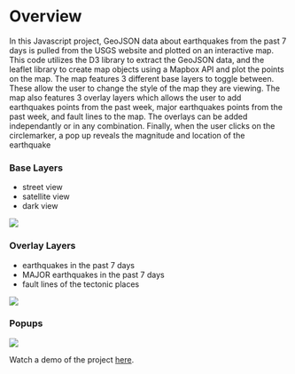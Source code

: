 # Overview 
In this Javascript project, GeoJSON data about earthquakes from the past 7 days is pulled from the USGS website and plotted on an interactive map. This code utilizes the D3 library to extract the GeoJSON data, and the leaflet library to create map objects using a Mapbox API and plot the points on the map. The map features 3 different base layers to toggle between. These allow the user to change the style of the map they are viewing. The map also features 3 overlay layers which allows the user to add earthquakes points from the past week, major earthquakes points from the past week, and fault lines to the map. The overlays can be added independantly or in any combination. Finally, when the user clicks on the circlemarker, a pop up reveals the magnitude and location of the earthquake

### Base Layers
  - street view 
  - satellite view
  - dark view 

![](https://media.giphy.com/media/v1.Y2lkPTc5MGI3NjExYTIzZjJjYzA5OGQ0NDk1OWQwNjQ5MzAzZDVmNjA2NzgxNGYxZjcyNCZjdD1n/3GKgfMg7HfN3FNvZcu/giphy.gif) 



### Overlay Layers
  - earthquakes in the past 7 days
  - MAJOR earthquakes in the past 7 days  
  - fault lines of the tectonic places  

![](https://media.giphy.com/media/IXLw0c85wflU4pcSUk/giphy.gif)

### Popups

![](https://media.giphy.com/media/zyvH1wVrdU4FEjwp89/giphy.gif)

Watch a demo of the project [here](https://youtu.be/8iBCiTDZGK8).
